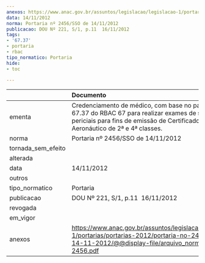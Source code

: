 ```yaml
---
anexos: https://www.anac.gov.br/assuntos/legislacao/legislacao-1/portarias/portarias-2012/portaria-no-2456-sso-de-14-11-2012/@@display-file/arquivo_norma/PA2012-2456.pdf
data: 14/11/2012
norma: Portaria nº 2456/SSO de 14/11/2012
publicacao: DOU Nº 221, S/1, p.11  16/11/2012
tags:
- '67.37'
- portaria
- rbac
tipo_normatico: Portaria
hide: 
- toc 
 
---
```


|                    | Documento                                                                                                                                                                           |
|:-------------------|:------------------------------------------------------------------------------------------------------------------------------------------------------------------------------------|
| ementa             | Credenciamento de médico, com base no parágrafo 67.37 do RBAC 67 para realizar exames de saúde periciais para fins de emissão de Certificado Médico Aeronáutico de 2ª e 4ª classes. |
| norma              | Portaria nº 2456/SSO de 14/11/2012                                                                                                                                                  |
| tornada_sem_efeito |                                                                                                                                                                                     |
| alterada           |                                                                                                                                                                                     |
| data               | 14/11/2012                                                                                                                                                                          |
| outros             |                                                                                                                                                                                     |
| tipo_normatico     | Portaria                                                                                                                                                                            |
| publicacao         | DOU Nº 221, S/1, p.11  16/11/2012                                                                                                                                                   |
| revogada           |                                                                                                                                                                                     |
| em_vigor           |                                                                                                                                                                                     |
| anexos             | https://www.anac.gov.br/assuntos/legislacao/legislacao-1/portarias/portarias-2012/portaria-no-2456-sso-de-14-11-2012/@@display-file/arquivo_norma/PA2012-2456.pdf                   |